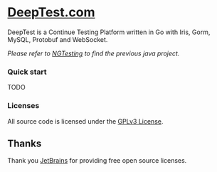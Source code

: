 # [DeepTest.com](http://deeptest.com)
DeepTest is a Continue Testing Platform written in Go with Iris, Gorm, MySQL, Protobuf and WebSocket.

*Please refer to [NGTesting](https://github.com/aaronchen2k/ngtesting-platform) to find the previous java project.*

### Quick start
TODO

### Licenses
All source code is licensed under the [GPLv3 License](LICENSE.md).

## Thanks
Thank you [JetBrains](https://www.jetbrains.com) for providing free open source licenses.
